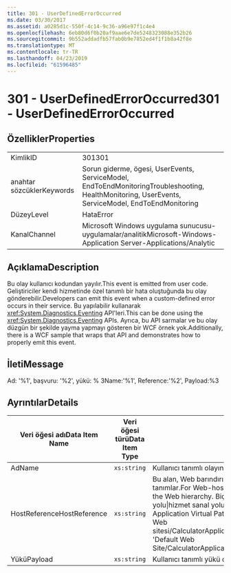 ```yaml
---
title: 301 - UserDefinedErrorOccurred
ms.date: 03/30/2017
ms.assetid: a0285d1c-550f-4c14-9c36-a96e97f1c4e4
ms.openlocfilehash: 6eb80d6f0b20af9aae6e7de5248323088e352b26
ms.sourcegitcommit: 9b552addadfb57fab0b9e7852ed4f1f1b8a42f8e
ms.translationtype: MT
ms.contentlocale: tr-TR
ms.lasthandoff: 04/23/2019
ms.locfileid: "61596485"
---
```

# <a name="301---userdefinederroroccurred"></a><span data-ttu-id="77a91-102">301 - UserDefinedErrorOccurred</span><span class="sxs-lookup"><span data-stu-id="77a91-102">301 - UserDefinedErrorOccurred</span></span>
## <a name="properties"></a><span data-ttu-id="77a91-103">Özellikler</span><span class="sxs-lookup"><span data-stu-id="77a91-103">Properties</span></span>  
  
|||  
|-|-|  
|<span data-ttu-id="77a91-104">Kimlik</span><span class="sxs-lookup"><span data-stu-id="77a91-104">ID</span></span>|<span data-ttu-id="77a91-105">301</span><span class="sxs-lookup"><span data-stu-id="77a91-105">301</span></span>|  
|<span data-ttu-id="77a91-106">anahtar sözcükler</span><span class="sxs-lookup"><span data-stu-id="77a91-106">Keywords</span></span>|<span data-ttu-id="77a91-107">Sorun giderme, ögesi, UserEvents, ServiceModel, EndToEndMonitoring</span><span class="sxs-lookup"><span data-stu-id="77a91-107">Troubleshooting, HealthMonitoring, UserEvents, ServiceModel, EndToEndMonitoring</span></span>|  
|<span data-ttu-id="77a91-108">Düzey</span><span class="sxs-lookup"><span data-stu-id="77a91-108">Level</span></span>|<span data-ttu-id="77a91-109">Hata</span><span class="sxs-lookup"><span data-stu-id="77a91-109">Error</span></span>|  
|<span data-ttu-id="77a91-110">Kanal</span><span class="sxs-lookup"><span data-stu-id="77a91-110">Channel</span></span>|<span data-ttu-id="77a91-111">Microsoft Windows uygulama sunucusu-uygulamalar/analitik</span><span class="sxs-lookup"><span data-stu-id="77a91-111">Microsoft-Windows-Application Server-Applications/Analytic</span></span>|  
  
## <a name="description"></a><span data-ttu-id="77a91-112">Açıklama</span><span class="sxs-lookup"><span data-stu-id="77a91-112">Description</span></span>  
 <span data-ttu-id="77a91-113">Bu olay kullanıcı kodundan yayılır.</span><span class="sxs-lookup"><span data-stu-id="77a91-113">This event is emitted from user code.</span></span> <span data-ttu-id="77a91-114">Geliştiriciler kendi hizmetinde özel tanımlı bir hata oluştuğunda bu olay gönderebilir.</span><span class="sxs-lookup"><span data-stu-id="77a91-114">Developers can emit this event when a custom-defined error occurs in their service.</span></span> <span data-ttu-id="77a91-115">Bu yapılabilir kullanarak <xref:System.Diagnostics.Eventing> API'leri.</span><span class="sxs-lookup"><span data-stu-id="77a91-115">This can be done using the <xref:System.Diagnostics.Eventing> APIs.</span></span> <span data-ttu-id="77a91-116">Ayrıca, bu API sarmalar ve bu olay düzgün bir şekilde yayma yapmayı gösteren bir WCF örnek yok.</span><span class="sxs-lookup"><span data-stu-id="77a91-116">Additionally, there is a WCF sample that wraps that API and demonstrates how to properly emit this event.</span></span>  
  
## <a name="message"></a><span data-ttu-id="77a91-117">İleti</span><span class="sxs-lookup"><span data-stu-id="77a91-117">Message</span></span>  
 <span data-ttu-id="77a91-118">Ad: '%1', başvuru: '%2', yükü: % 3</span><span class="sxs-lookup"><span data-stu-id="77a91-118">Name:'%1', Reference:'%2', Payload:%3</span></span>  
  
## <a name="details"></a><span data-ttu-id="77a91-119">Ayrıntılar</span><span class="sxs-lookup"><span data-stu-id="77a91-119">Details</span></span>  
  
|<span data-ttu-id="77a91-120">Veri öğesi adı</span><span class="sxs-lookup"><span data-stu-id="77a91-120">Data Item Name</span></span>|<span data-ttu-id="77a91-121">Veri öğesi türü</span><span class="sxs-lookup"><span data-stu-id="77a91-121">Data Item Type</span></span>|<span data-ttu-id="77a91-122">Açıklama</span><span class="sxs-lookup"><span data-stu-id="77a91-122">Description</span></span>|  
|--------------------|--------------------|-----------------|  
|<span data-ttu-id="77a91-123">Ad</span><span class="sxs-lookup"><span data-stu-id="77a91-123">Name</span></span>|`xs:string`|<span data-ttu-id="77a91-124">Kullanıcı tanımlı olayın adı.</span><span class="sxs-lookup"><span data-stu-id="77a91-124">The user-defined name of the event.</span></span>|  
|<span data-ttu-id="77a91-125">HostReference</span><span class="sxs-lookup"><span data-stu-id="77a91-125">HostReference</span></span>|`xs:string`|<span data-ttu-id="77a91-126">Bu alan, Web barındırılan hizmetleri, Web hiyerarşideki hizmet benzersiz olarak tanımlar.</span><span class="sxs-lookup"><span data-stu-id="77a91-126">For Web-hosted services, this field uniquely identifies the service in the Web hierarchy.</span></span> <span data-ttu-id="77a91-127">Biçimi olarak tanımlanan ' Web sitesi adı uygulamanın sanal yolu&#124;hizmet sanal yolu&#124;HizmetAdı '.</span><span class="sxs-lookup"><span data-stu-id="77a91-127">Its format is defined as 'Web Site Name Application Virtual Path&#124;Service Virtual Path&#124;ServiceName'.</span></span> <span data-ttu-id="77a91-128">Örnek: ' Varsayılan Web sitesi/CalculatorApplication&#124;/CalculatorService.svc&#124;CalculatorService'.</span><span class="sxs-lookup"><span data-stu-id="77a91-128">Example: 'Default Web Site/CalculatorApplication&#124;/CalculatorService.svc&#124;CalculatorService'.</span></span>|  
|<span data-ttu-id="77a91-129">Yükü</span><span class="sxs-lookup"><span data-stu-id="77a91-129">Payload</span></span>|`xs:string`|<span data-ttu-id="77a91-130">Kullanıcı tanımlı yükü olay.</span><span class="sxs-lookup"><span data-stu-id="77a91-130">The user-defined payload of the event.</span></span>|

